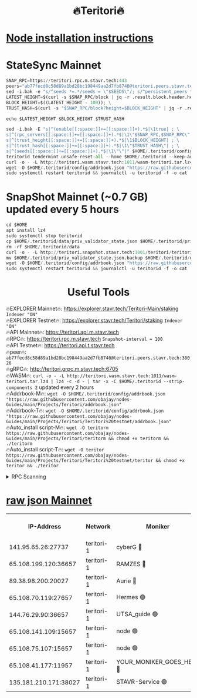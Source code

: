 <h1 align="center"> 🔥Teritori🔥</h1>


[Node installation instructions](https://github.com/obajay/nodes-Guides/tree/main/Projects/Teritori)
=

# StateSync Mainnet
```python
SNAP_RPC=https://teritori.rpc.m.stavr.tech:443
peers="ab77fecd8c58d89a1bd28bc198449aa2d7fb8740@teritori.peers.stavr.tech:38026"
sed -i.bak -e "s/^seeds *=.*/seeds = \"$SEEDS\"/; s/^persistent_peers *=.*/persistent_peers = \"$PEERS\"/" $HOME/.teritorid/config/config.toml
LATEST_HEIGHT=$(curl -s $SNAP_RPC/block | jq -r .result.block.header.height); \
BLOCK_HEIGHT=$((LATEST_HEIGHT - 100)); \
TRUST_HASH=$(curl -s "$SNAP_RPC/block?height=$BLOCK_HEIGHT" | jq -r .result.block_id.hash)

echo $LATEST_HEIGHT $BLOCK_HEIGHT $TRUST_HASH

sed -i.bak -E "s|^(enable[[:space:]]+=[[:space:]]+).*$|\1true| ; \
s|^(rpc_servers[[:space:]]+=[[:space:]]+).*$|\1\"$SNAP_RPC,$SNAP_RPC\"| ; \
s|^(trust_height[[:space:]]+=[[:space:]]+).*$|\1$BLOCK_HEIGHT| ; \
s|^(trust_hash[[:space:]]+=[[:space:]]+).*$|\1\"$TRUST_HASH\"| ; \
s|^(seeds[[:space:]]+=[[:space:]]+).*$|\1\"\"|" $HOME/.teritorid/config/config.toml
teritorid tendermint unsafe-reset-all --home $HOME/.teritorid --keep-addr-book
curl -o - -L http://teritori.wasm.stavr.tech:1011/wasm-teritori.tar.lz4 | lz4 -c -d - | tar -x -C $HOME/.teritorid --strip-components 2
wget -O $HOME/.teritorid/config/addrbook.json "https://raw.githubusercontent.com/obajay/nodes-Guides/main/Projects/Teritori/addrbook.json"
sudo systemctl restart teritorid && journalctl -u teritorid -f -o cat
```

# SnapShot Mainnet (~0.7 GB) updated every 5 hours
```python
cd $HOME
apt install lz4
sudo systemctl stop teritorid
cp $HOME/.teritorid/data/priv_validator_state.json $HOME/.teritorid/priv_validator_state.json.backup
rm -rf $HOME/.teritorid/data
curl -o - -L http://teritori.snapshot.stavr.tech:1001/teritori/teritori-snap.tar.lz4 | lz4 -c -d - | tar -x -C $HOME/.teritorid --strip-components 2
mv $HOME/.teritorid/priv_validator_state.json.backup $HOME/.teritorid/data/priv_validator_state.json
wget -O $HOME/.teritorid/config/addrbook.json "https://raw.githubusercontent.com/obajay/nodes-Guides/main/Projects/Teritori/addrbook.json"
sudo systemctl restart teritorid && journalctl -u teritorid -f -o cat
```
 <h1 align="center"> Useful Tools</h1>

🔥EXPLORER Mainnet🔥:      https://explorer.stavr.tech/Teritori-Main/staking      `Indexer "ON"` \
🔥EXPLORER Testnet🔥:        https://explorer.stavr.tech/Teritori/staking            `Indexer "ON"` \
🔥API Mainnet🔥:                   https://teritori.api.m.stavr.tech \
🔥RPC🔥:                                   https://teritori.rpc.m.stavr.tech                         `Snapshot-interval = 100` \
🔥API Testnet🔥:                     https://teritori.api.t.stavr.tech \
🔥peer🔥:                     `ab77fecd8c58d89a1bd28bc198449aa2d7fb8740@teritori.peers.stavr.tech:38026` \
🔥gRPC🔥:                                http://teritori.grpc.m.stavr.tech:6705 \
🔥WASM🔥: ```curl -o - -L http://teritori.wasm.stavr.tech:1011/wasm-teritori.tar.lz4 | lz4 -c -d - | tar -x -C $HOME/.teritorid --strip-components 2``` updated every 2 hours \
🔥Addrbook-M🔥:    ```wget -O $HOME/.teritorid/config/addrbook.json "https://raw.githubusercontent.com/obajay/nodes-Guides/main/Projects/Teritori/addrbook.json"``` \
🔥Addrbook-T🔥:    ```wget -O $HOME/.teritorid/config/addrbook.json "https://raw.githubusercontent.com/obajay/nodes-Guides/main/Projects/Teritori/Teritori%20testnet/addrbook.json"``` \
🔥Auto_install script-M🔥: ```wget -O teritorm https://raw.githubusercontent.com/obajay/nodes-Guides/main/Projects/Teritori/teritorm && chmod +x teritorm && ./teritorm``` \
🔥Auto_install script-T🔥: ```wget -O teritor https://raw.githubusercontent.com/obajay/nodes-Guides/main/Projects/Teritori/Teritori%20testnet/teritor && chmod +x teritor && ./teritor```

<details>
<summary>RPC Scanning</summary>

<h2 align="center"> We scan nodes in real time every 4 hours. And we provide the final result of RPC endpoints.
We cannot influence the operation of these nodes in any way. </h2>


```python
If Voting Power is higher than 0 --> then the Node is a validator of the network and may be subject to attack and be a potential threat to the chain.
```
```python
We marked such validators with a red symbol
```

</details>

[raw json Mainnet](https://rpc-check.teritorim.stavr.tech/teritorim/rpc-teritorim-result.json)
=



<table><tr><th>IP-Address</th><th>Network</th><th>Moniker</th><th>Latest Block Height</th><th>Earliest Block Height</th><th>Catching Up</th><th>Tx Index</th><th>Voting Power</th><th>Scan Time</th></tr><tr><td>141.95.65.26:27737</td><td>teritori-1</td><td>cyberG 🔴</td><td>7465890</td><td>4258001</td><td>False</td><td>off</td><td>460748</td><td>2024-02-16T19:39:32.961244618UTC</td></tr><tr><td>65.108.199.120:36657</td><td>teritori-1</td><td>RAMZES 🔴</td><td>7465882</td><td>5996001</td><td>False</td><td>on</td><td>779084</td><td>2024-02-16T19:38:50.582084847UTC</td></tr><tr><td>89.38.98.200:20027</td><td>teritori-1</td><td>Aurie 🔴</td><td>7465891</td><td>6864001</td><td>False</td><td>on</td><td>119694</td><td>2024-02-16T19:39:37.728734090UTC</td></tr><tr><td>65.108.70.119:27657</td><td>teritori-1</td><td>Hermes 🟢</td><td>7465891</td><td>7203180</td><td>False</td><td>on</td><td>0</td><td>2024-02-16T19:39:38.047426286UTC</td></tr><tr><td>144.76.29.90:36657</td><td>teritori-1</td><td>UTSA_guide 🟢</td><td>7465889</td><td>7208001</td><td>False</td><td>on</td><td>0</td><td>2024-02-16T19:39:28.512367556UTC</td></tr><tr><td>65.108.141.109:15657</td><td>teritori-1</td><td>node 🟢</td><td>7465891</td><td>7284986</td><td>False</td><td>on</td><td>0</td><td>2024-02-16T19:39:37.446100441UTC</td></tr><tr><td>65.108.75.107:15657</td><td>teritori-1</td><td>node 🟢</td><td>7465895</td><td>7358868</td><td>False</td><td>on</td><td>0</td><td>2024-02-16T19:40:01.068023464UTC</td></tr><tr><td>65.108.41.177:11957</td><td>teritori-1</td><td>YOUR_MONIKER_GOES_HERE 🔴</td><td>7465882</td><td>7447180</td><td>False</td><td>on</td><td>2508</td><td>2024-02-16T19:38:51.052311473UTC</td></tr><tr><td>135.181.210.171:38027</td><td>teritori-1</td><td>STAVR-Service 🟢</td><td>7465879</td><td>7464501</td><td>False</td><td>on</td><td>0</td><td>2024-02-16T19:38:31.549165810UTC</td></tr></table>
